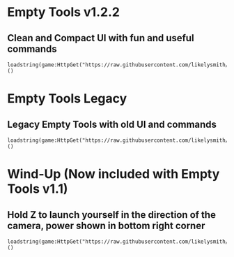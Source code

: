 # Empty Tools v1.2.2
## Clean and Compact UI with fun and useful commands
```
loadstring(game:HttpGet("https://raw.githubusercontent.com/likelysmith/EmptyTools/main/script"))()
```
# Empty Tools Legacy
## Legacy Empty Tools with old UI and commands
```
loadstring(game:HttpGet("https://raw.githubusercontent.com/likelysmith/EmptyTools/main/windup"))()
```

# Wind-Up (Now included with Empty Tools v1.1)
## Hold Z to launch yourself in the direction of the camera, power shown in bottom right corner
```
loadstring(game:HttpGet("https://raw.githubusercontent.com/likelysmith/EmptyTools/main/windup"))()
```
